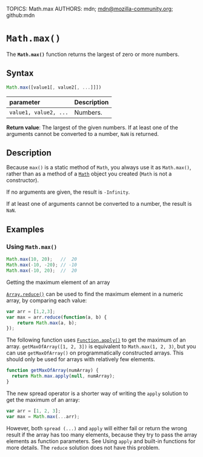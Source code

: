 TOPICS: Math.max
AUTHORS: mdn; mdn@mozilla-community.org; github:mdn

# `Math.max()`

The **`Math.max()`** function returns the largest of zero or more numbers.

## Syntax

```javascript
Math.max([value1[, value2[, ...]]])
```

| parameter | Description |
| :-- | :-- |
| `value1, value2, ...` | Numbers. |

**Return value**: The largest of the given numbers. If at least one of the arguments cannot be
converted to a number, `NaN` is returned.

## Description

Because `max()` is a static method of `Math`, you always use it as `Math.max()`, rather than as a
method of a [`Math`](/en/webfrontend/Math) object you created (`Math` is not a constructor).

If no arguments are given, the result is `-Infinity`.

If at least one of arguments cannot be converted to a number, the result is `NaN`.

## Examples

### Using `Math.max()`

```javascript
Math.max(10, 20);   //  20
Math.max(-10, -20); // -10
Math.max(-10, 20);  //  20
```

Getting the maximum element of an array

[`Array.reduce()`](/en/webfrontend/Array.reduce) can be used to find the maximum element in a
numeric array, by comparing each value:

```javascript
var arr = [1,2,3];
var max = arr.reduce(function(a, b) {
    return Math.max(a, b);
});
```

The following function uses [`Function.apply()`](/en/webfrontend/Function.apply) to get the
maximum of an array. `getMaxOfArray([1, 2, 3])` is equivalent to `Math.max(1, 2, 3)`, but you can
use `getMaxOfArray()` on programmatically constructed arrays. This should only be used for
arrays with relatively few elements.

```javascript
function getMaxOfArray(numArray) {
  return Math.max.apply(null, numArray);
}
```

The new spread operator is a shorter way of writing the `apply` solution to get the maximum of an array:

```javascript
var arr = [1, 2, 3];
var max = Math.max(...arr);
```

However, both `spread (...)` and `apply` will either fail or return the wrong result if the array
has too many elements, because they try to pass the array elements as function parameters. See
Using `apply` and built-in functions for more details. The `reduce` solution does not have this problem.
